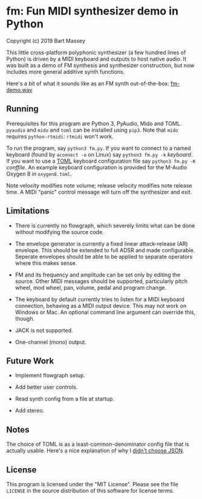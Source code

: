 # fm: Fun MIDI synthesizer demo in Python
Copyright (c) 2019 Bart Massey

This little cross-platform polyphonic synthesizer (a few
hundred lines of Python) is driven by a MIDI keyboard and
outputs to host native audio. It was built as a demo of FM
synthesis and synthesizer construction, but now includes
more general additive synth functions.

Here's a bit of what it sounds like as an FM synth
out-of-the-box:
[fm-demo.wav](https://raw.githubusercontent.com/pdx-cs-sound/fm/master/fm-demo.wav)

## Running

Prerequisites for this program are Python 3, PyAudio, Mido
and TOML. `pyaudio` and `mido` and `toml` can be installed
using `pip3`. Note that `mido` requires `python-rtmidi`:
`rtmidi` won't work.

To run the program, say `python3 fm.py`. If you want to
connect to a named keyboard (found by `aconnect -o` on
Linux) say `python3 fm.py -k` _keyboard_. If you want to use
a [TOML](https://en.wikipedia.org/wiki/TOML) keyboard
configuration file say `python3 fm.py -K` _conffile_. An
example keyboard configuration is provided for the M-Audio
Oxygen 8 in `oxygen8.toml`.

Note velocity modifies note volume; release velocity
modifies note release time. A MIDI "panic" control message
will turn off the synthesizer and exit.

## Limitations

* There is currently no flowgraph, which severely limits
  what can be done without modifying the source code.

* The envelope generator is currently a fixed linear
  attack-release (AR) envelope. This should be extended to
  full ADSR and made configurable. Seperate envelopes should
  be able to be applied to separate operators where this
  makes sense.

* FM and its frequency and amplitude can be set only by
  editing the source. Other MIDI messages should be
  supported, particularly pitch wheel, mod wheel, pan,
  volume, pedal and program change.

* The keyboard by default currently tries to listen for a
  MIDI keyboard connection, behaving as a MIDI output
  device. This may not work on Windows or Mac. An optional
  command line argument can override this, though.

* JACK is not supported.

* One-channel (mono) output.

## Future Work

* Implement flowgraph setup.

* Add better user controls.

* Read synth config from a file at startup.

* Add stereo.

## Notes

The choice of TOML is as a least-common-denominator config
file that is actually usable. Here's a nice explanation of
why I
[didn't choose JSON](https://www.lucidchart.com/techblog/2018/07/16/why-json-isnt-a-good-configuration-language/).

## License

This program is licensed under the "MIT License".  Please
see the file `LICENSE` in the source distribution of this
software for license terms.
